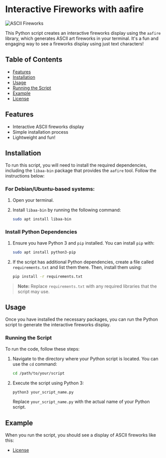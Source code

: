 # Interactive Fireworks with aafire

![ASCII Fireworks](https://upload.wikimedia.org/wikipedia/commons/thumb/f/f0/Aafire_example.png/640px-Aafire_example.png)

This Python script creates an interactive fireworks display using the `aafire` library, which generates ASCII art fireworks in your terminal. It's a fun and engaging way to see a fireworks display using just text characters!

## Table of Contents
- [Features](#features)
- [Installation](#installation)
- [Usage](#usage)
- [Running the Script](#running-the-script)
- [Example](#example)
- [License](#license)

## Features

- Interactive ASCII fireworks display
- Simple installation process
- Lightweight and fun!

## Installation

To run this script, you will need to install the required dependencies, including the `libaa-bin` package that provides the `aafire` tool. Follow the instructions below:

### For Debian/Ubuntu-based systems:

1. Open your terminal.
2. Install `libaa-bin` by running the following command:

    ```bash
    sudo apt install libaa-bin
    ```

### Install Python Dependencies

1. Ensure you have Python 3 and `pip` installed. You can install `pip` with:

    ```bash
    sudo apt install python3-pip
    ```

2. If the script has additional Python dependencies, create a file called `requirements.txt` and list them there. Then, install them using:

    ```bash
    pip install -r requirements.txt
    ```

> **Note:** Replace `requirements.txt` with any required libraries that the script may use.

## Usage

Once you have installed the necessary packages, you can run the Python script to generate the interactive fireworks display.

### Running the Script

To run the code, follow these steps:

1. Navigate to the directory where your Python script is located. You can use the `cd` command:

    ```bash
    cd /path/to/your/script
    ```

2. Execute the script using Python 3:

    ```bash
    python3 your_script_name.py
    ```

   Replace `your_script_name.py` with the actual name of your Python script.

## Example

When you run the script, you should see a display of ASCII fireworks like this:

- [License](https://youtube.com/shorts/I9Wyodm6cqg?feature=share)
